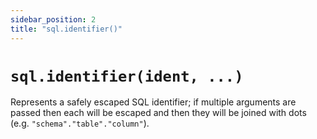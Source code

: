```yaml
---
sidebar_position: 2
title: "sql.identifier()"
---
```


# `sql.identifier(ident, ...) `

Represents a safely escaped SQL identifier; if multiple arguments are passed then each will be escaped and then they will be joined with dots (e.g. `"schema"."table"."column"`).
